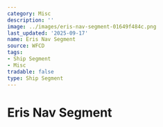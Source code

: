 ```yaml
---
category: Misc
description: ''
image: ../images/eris-nav-segment-01649f484c.png
last_updated: '2025-09-17'
name: Eris Nav Segment
source: WFCD
tags:
- Ship Segment
- Misc
tradable: false
type: Ship Segment
---
```


# Eris Nav Segment

